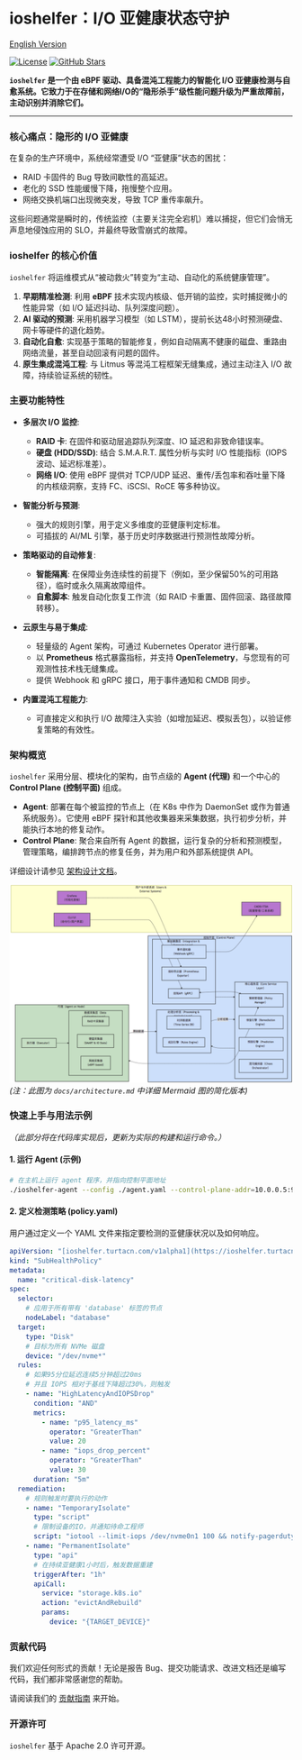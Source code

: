 # ioshelfer：I/O 亚健康状态守护

[English Version](./README.md)

[![License](https://img.shields.io/badge/License-Apache%202.0-blue.svg)](https://opensource.org/licenses/Apache-2.0)
[![GitHub Stars](https://img.shields.io/github/stars/turtacn/ioshelfer.svg?style=social&label=Star)](https://github.com/turtacn/ioshelfer)

**`ioshelfer` 是一个由 eBPF 驱动、具备混沌工程能力的智能化 I/O 亚健康检测与自愈系统。它致力于在存储和网络I/O的“隐形杀手”级性能问题升级为严重故障前，主动识别并消除它们。**

---

### 核心痛点：隐形的 I/O 亚健康

在复杂的生产环境中，系统经常遭受 I/O “亚健康”状态的困扰：
- RAID 卡固件的 Bug 导致间歇性的高延迟。
- 老化的 SSD 性能缓慢下降，拖慢整个应用。
- 网络交换机端口出现微突发，导致 TCP 重传率飙升。

这些问题通常是瞬时的，传统监控（主要关注完全宕机）难以捕捉，但它们会悄无声息地侵蚀应用的 SLO，并最终导致雪崩式的故障。

### ioshelfer 的核心价值

`ioshelfer` 将运维模式从“被动救火”转变为“主动、自动化的系统健康管理”。

1.  **早期精准检测**: 利用 **eBPF** 技术实现内核级、低开销的监控，实时捕捉微小的性能异常（如 I/O 延迟抖动、队列深度问题）。
2.  **AI 驱动的预测**: 采用机器学习模型（如 LSTM），提前长达48小时预测硬盘、网卡等硬件的退化趋势。
3.  **自动化自愈**: 实现基于策略的智能修复，例如自动隔离不健康的磁盘、重路由网络流量，甚至自动回滚有问题的固件。
4.  **原生集成混沌工程**: 与 Litmus 等混沌工程框架无缝集成，通过主动注入 I/O 故障，持续验证系统的韧性。

### 主要功能特性

-   **多层次 I/O 监控**:
    -   **RAID 卡**: 在固件和驱动层追踪队列深度、IO 延迟和非致命错误率。
    -   **硬盘 (HDD/SSD)**: 结合 S.M.A.R.T. 属性分析与实时 I/O 性能指标（IOPS 波动、延迟标准差）。
    -   **网络 I/O**: 使用 eBPF 提供对 TCP/UDP 延迟、重传/丢包率和吞吐量下降的内核级洞察，支持 FC、iSCSI、RoCE 等多种协议。

-   **智能分析与预测**:
    -   强大的规则引擎，用于定义多维度的亚健康判定标准。
    -   可插拔的 AI/ML 引擎，基于历史时序数据进行预测性故障分析。

-   **策略驱动的自动修复**:
    -   **智能隔离**: 在保障业务连续性的前提下（例如，至少保留50%的可用路径），临时或永久隔离故障组件。
    -   **自愈脚本**: 触发自动化恢复工作流（如 RAID 卡重置、固件回滚、路径故障转移）。

-   **云原生与易于集成**:
    -   轻量级的 Agent 架构，可通过 Kubernetes Operator 进行部署。
    -   以 **Prometheus** 格式暴露指标，并支持 **OpenTelemetry**，与您现有的可观测性技术栈无缝集成。
    -   提供 Webhook 和 gRPC 接口，用于事件通知和 CMDB 同步。

-   **内置混沌工程能力**:
    -   可直接定义和执行 I/O 故障注入实验（如增加延迟、模拟丢包），以验证修复策略的有效性。

### 架构概览

`ioshelfer` 采用分层、模块化的架构，由节点级的 **Agent (代理)** 和一个中心的 **Control Plane (控制平面)** 组成。

-   **Agent**: 部署在每个被监控的节点上（在 K8s 中作为 DaemonSet 或作为普通系统服务）。它使用 eBPF 探针和其他收集器来采集数据，执行初步分析，并能执行本地的修复动作。
-   **Control Plane**: 聚合来自所有 Agent 的数据，运行复杂的分析和预测模型，管理策略，编排跨节点的修复任务，并为用户和外部系统提供 API。

详细设计请参见 [架构设计文档](./docs/architecture.md)。

![架构图](docs/images/architecture_overview.png)
*(注：此图为 `docs/architecture.md` 中详细 Mermaid 图的简化版本)*

### 快速上手与用法示例

*（此部分将在代码库实现后，更新为实际的构建和运行命令。）*

#### 1. 运行 Agent (示例)

```bash
# 在主机上运行 agent 程序，并指向控制平面地址
./ioshelfer-agent --config ./agent.yaml --control-plane-addr=10.0.0.5:9090
````

#### 2\. 定义检测策略 (policy.yaml)

用户通过定义一个 YAML 文件来指定要检测的亚健康状况以及如何响应。

```yaml
apiVersion: "[ioshelfer.turtacn.com/v1alpha1](https://ioshelfer.turtacn.com/v1alpha1)"
kind: "SubHealthPolicy"
metadata:
  name: "critical-disk-latency"
spec:
  selector:
    # 应用于所有带有 'database' 标签的节点
    nodeLabel: "database"
  target:
    type: "Disk"
    # 目标为所有 NVMe 磁盘
    device: "/dev/nvme*"
  rules:
    # 如果95分位延迟连续5分钟超过20ms
    # 并且 IOPS 相对于基线下降超过30%，则触发
    - name: "HighLatencyAndIOPSDrop"
      condition: "AND"
      metrics:
        - name: "p95_latency_ms"
          operator: "GreaterThan"
          value: 20
        - name: "iops_drop_percent"
          operator: "GreaterThan"
          value: 30
      duration: "5m"
  remediation:
    # 规则触发时要执行的动作
    - name: "TemporaryIsolate"
      type: "script"
      # 限制设备的IO，并通知待命工程师
      script: "iotool --limit-iops /dev/nvme0n1 100 && notify-pagerduty --key 'CRITICAL_DISK_LATENCY' --details '设备 /dev/nvme0n1 处于亚健康状态'"
    - name: "PermanentIsolate"
      type: "api"
      # 在持续亚健康1小时后，触发数据重建
      triggerAfter: "1h"
      apiCall:
        service: "storage.k8s.io"
        action: "evictAndRebuild"
        params:
          device: "{TARGET_DEVICE}"
```

### 贡献代码

我们欢迎任何形式的贡献！无论是报告 Bug、提交功能请求、改进文档还是编写代码，我们都非常感谢您的帮助。

请阅读我们的 [贡献指南](/CONTRIBUTING.md) 来开始。

### 开源许可

`ioshelfer` 基于 Apache 2.0 许可开源。